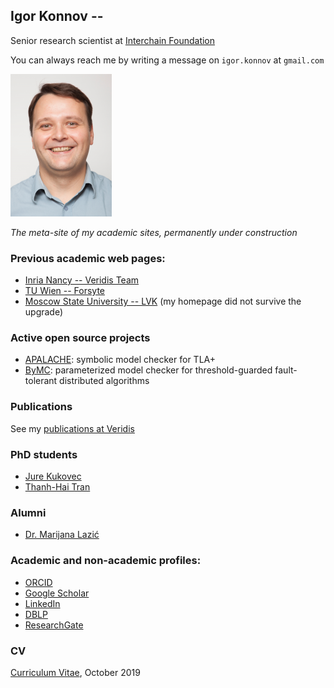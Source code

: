 ## Igor Konnov -- 
Senior research scientist at [Interchain Foundation](https://interchain.io/)

You can always reach me by writing a message on `igor.konnov` at `gmail.com`

![a photo](/img/igor-konnov17.png)

*The meta-site of my academic sites, permanently under construction*

### Previous academic web pages:

 * [Inria Nancy -- Veridis Team](https://team.inria.fr/veridis/konnov/)
 * [TU Wien -- Forsyte](https://forsyte.at/people/konnov/)
 * [Moscow State University -- LVK](https://lvk.cs.msu.ru/) (my homepage did not survive the upgrade)

### Active open source projects

 * [APALACHE](https://github.com/konnov/apalache): symbolic model checker for TLA+
 * [ByMC](https://github.com/konnov/bymc): parameterized model checker for threshold-guarded fault-tolerant distributed algorithms

### Publications

 See my [publications at Veridis](https://team.inria.fr/veridis/konnov/papers/) 

### PhD students

 * [Jure Kukovec](https://forsyte.at/people/kukovec/)
 * [Thanh-Hai Tran](https://forsyte.at/people/tran/)

### Alumni

 * [Dr. Marijana Lazić](https://www7.in.tum.de/~lazic/)
 
### Academic and non-academic profiles:

 * [ORCID](https://orcid.org/0000-0001-6629-3377)
 * [Google Scholar](https://scholar.google.at/citations?user=K6OSiNYAAAAJ&hl=en)
 * [LinkedIn](https://www.linkedin.com/in/igor-konnov-7683241/)
 * [DBLP](https://dblp.org/pers/hd/k/Konnov_0001:Igor)
 * [ResearchGate](https://www.researchgate.net/profile/Igor_Konnov2)

### CV

[Curriculum Vitae](/doc/konnov-cv.pdf), October 2019
